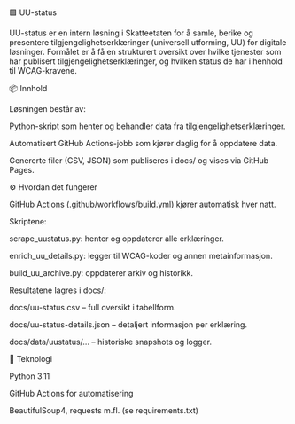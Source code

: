 🟩 UU-status

UU-status er en intern løsning i Skatteetaten for å samle, berike og presentere tilgjengelighetserklæringer (universell utforming, UU) for digitale løsninger.
Formålet er å få en strukturert oversikt over hvilke tjenester som har publisert tilgjengelighetserklæringer, og hvilken status de har i henhold til WCAG-kravene.

📦 Innhold

Løsningen består av:

Python-skript som henter og behandler data fra tilgjengelighetserklæringer.

Automatisert GitHub Actions-jobb som kjører daglig for å oppdatere data.

Genererte filer (CSV, JSON) som publiseres i docs/ og vises via GitHub Pages.

⚙️ Hvordan det fungerer

GitHub Actions (.github/workflows/build.yml) kjører automatisk hver natt.

Skriptene:

scrape_uustatus.py: henter og oppdaterer alle erklæringer.

enrich_uu_details.py: legger til WCAG-koder og annen metainformasjon.

build_uu_archive.py: oppdaterer arkiv og historikk.

Resultatene lagres i docs/:

docs/uu-status.csv – full oversikt i tabellform.

docs/uu-status-details.json – detaljert informasjon per erklæring.

docs/data/uustatus/... – historiske snapshots og logger.

🧰 Teknologi

Python 3.11

GitHub Actions for automatisering

BeautifulSoup4, requests m.fl. (se requirements.txt)
